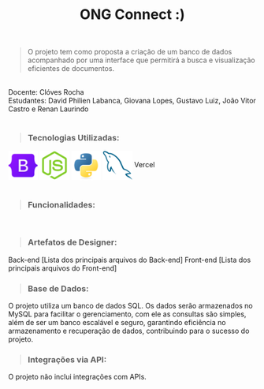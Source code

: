 <div align = center> 

# ONG Connect :)
</div>
<br>

> O projeto tem como proposta a criação de um banco de dados acompanhado por uma interface que permitirá a busca e visualização eficientes de documentos.

<br>
Docente: Clóves Rocha
<br>
Estudantes: David Philien Labanca, Giovana Lopes, Gustavo Luiz,
João Vitor Castro e Renan Laurindo
<br>
<br>

><h3>Tecnologias Utilizadas:</h3>

<div align="start"
    <img align="center" alt="React" src="https://raw.githubusercontent.com/devicons/devicon/master/icons/react/react-original.svg" width="60px" height="60px"/>
     <img align="center" alt="Bootstrap" src="https://raw.githubusercontent.com/devicons/devicon/master/icons/bootstrap/bootstrap-original.svg" width="60px" height="60px"/>
     <img align="center" alt="Node.js" src="https://raw.githubusercontent.com/devicons/devicon/master/icons/nodejs/nodejs-plain.svg" width="60px" height="60px"/>
     <img align="center" alt="Python" src="https://raw.githubusercontent.com/devicons/devicon/master/icons/python/python-original.svg" width="60px" height="60px"/>
    <img align="center" alt="MySQL" src="https://raw.githubusercontent.com/devicons/devicon/master/icons/mysql/mysql-plain.svg" width="60px" height="60px"/>
     Vercel 
</div>

<br>

><h3>Funcionalidades:</h3>



<br/>

><h3> Artefatos de Designer: </h3>

Back-end
[Lista dos principais arquivos do Back-end]
Front-end
[Lista dos principais arquivos do Front-end]

><h3>Base de Dados:</h3>
O projeto utiliza um banco de dados SQL. Os dados serão armazenados no MySQL para facilitar o gerenciamento, com ele as consultas são simples, além de ser um banco
escalável e seguro, garantindo eficiência no armazenamento e recuperação de dados, contribuindo para o sucesso do projeto.

><h3>Integrações via API: </h3>
O projeto não inclui integrações com APIs.


